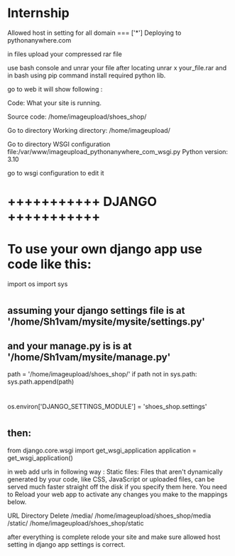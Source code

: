 # Internship
Allowed host in setting for all domain === ['*']
Deploying to pythonanywhere.com

in files upload your compressed rar file 

use bash console and  unrar your file after locating unrar x your_file.rar  and in bash using pip command install required python lib.

go to web it will show following :

 Code:
What your site is running.

Source code:
/home/imageupload/shoes_shop/

Go to directory
Working directory:
/home/imageupload/

Go to directory
WSGI configuration file:/var/www/imageupload_pythonanywhere_com_wsgi.py
Python version:
3.10


go to wsgi configuration to edit it 


# +++++++++++ DJANGO +++++++++++
# To use your own django app use code like this:
import os
import sys
#
## assuming your django settings file is at '/home/Sh1vam/mysite/mysite/settings.py'
## and your manage.py is is at '/home/Sh1vam/mysite/manage.py'
path = '/home/imageupload/shoes_shop/'
if path not in sys.path:
    sys.path.append(path)
#
os.environ['DJANGO_SETTINGS_MODULE'] = 'shoes_shop.settings'
#
## then:
from django.core.wsgi import get_wsgi_application
application = get_wsgi_application()

in web add urls in following way :
Static files:
Files that aren't dynamically generated by your code, like CSS, JavaScript or uploaded files, can be served much faster straight off the disk if you specify them here. You need to Reload your web app to activate any changes you make to the mappings below.

URL	Directory	Delete
/media/	/home/imageupload/shoes_shop/media	 
/static/	/home/imageupload/shoes_shop/static	 

after everything is complete  relode your site and make sure allowed  host setting in django app settings is correct.
